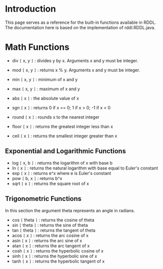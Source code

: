# Introduction #

This page serves as a reference for the built-in functions available in RDDL. The documentation here is based on the implementation of rddl.RDDL.java.


# Math Functions #

  * div `[` x, y `]` : divides y by x. Arguments x and y must be integer.
  * mod `[` x, y `]` : returns x % y. Arguments x and y must be integer.
  * min `[` x, y `]` : minimum of x and y
  * max `[` x, y `]` : maximum of x and y

  * abs `[` x `]` : the absolute value of x
  * sgn `[` x `]` : returns 0 if x == 0; 1 if x > 0; -1 if x < 0
  * round `[` x `]` : rounds x to the nearest integer
  * floor `[` x `]` : returns the greatest integer less than x
  * ceil `[` x `]` : returns the smallest integer greater than x

## Exponential and Logarithmic Functions ##

  * log `[` x, b `]` : returns the logarithm of x with base b
  * ln `[` x `]` : returns the natural logarithm with base equal to Euler's constant
  * exp `[` x `]` : returns e^x where e is Euler's constant
  * pow `[` b, x `]` : returns b^x
  * sqrt `[` x `]` : returns the square root of x

## Trigonometric Functions ##

In this section the argument theta represents an angle in radians.

  * cos `[` theta `]` : returns the cosine of theta
  * sin `[` theta `]` : returns the sine of theta
  * tan `[` theta `]` : returns the tangent of theta
  * acos `[` x `]` : returns the arc cosine of x
  * asin `[` x `]` : returns the arc sine of x
  * atan `[` x `]` : returns the arc tangent of x
  * cosh `[` x `]` : returns the hyperbolic cosine of x
  * sinh `[` x `]` : returns the hyperbolic sine of x
  * tanh `[` x `]` : returns the hyperbolic tangent of x